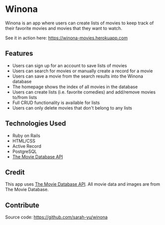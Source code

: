 # Winona

Winona is an app where users can create lists of movies to keep track of their favorite movies and movies that they want to watch.  

See it in action here: https://winona-movies.herokuapp.com


## Features

- Users can sign up for an account to save lists of movies
- Users can search for movies or manually create a record for a movie
- Users can save a movie from the search results into the Winona database
- The homepage shows the index of all movies in the database
- Users can create lists (i.e. favorite comedies) and add/remove movies to/from lists
- Full CRUD functionality is available for lists
- Users can only delete movies that don't belong to any lists


## Technologies Used

- Ruby on Rails
- HTML/CSS
- Active Record
- PostgreSQL
- [The Movie Database API](https://developers.themoviedb.org/3/getting-started)


## Credit

This app uses [The Movie Database API](https://developers.themoviedb.org/3/getting-started). All movie data and images are from The Movie Database.


## Contribute

Source code: https://github.com/sarah-yu/winona

<!-- Nice job on the readme.  Think about adding a Installation Section where you let users know how to clone down, run seeds, and start up rails. -->
<!-- https://medium.com/@meakaakka/a-beginners-guide-to-writing-a-kickass-readme-7ac01da88ab3 check out this site for more readme tips! -->
